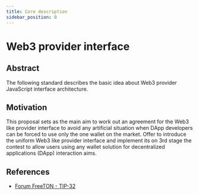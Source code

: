 ```yaml
---
title: Core description
sidebar_position: 0
---
```


# Web3 provider interface

## Abstract

The following standard describes the basic idea about Web3 provider JavaScript interface architecture.

## Motivation

This proposal sets as the main aim to work out an agreement for the Web3 like provider interface to avoid any artificial situation when DApp developers can be forced to use only the one wallet on the market. Offer to introduce the uniform Web3 like provider interface and implement its on 3rd stage the contest to allow users using any wallet solution for decentralized applications (DApp) interaction aims.

## References

- [Forum FreeTON - TIP-32](https://forum.freeton.org/t/tip-32-ton-provider-javascript-api/10674)
